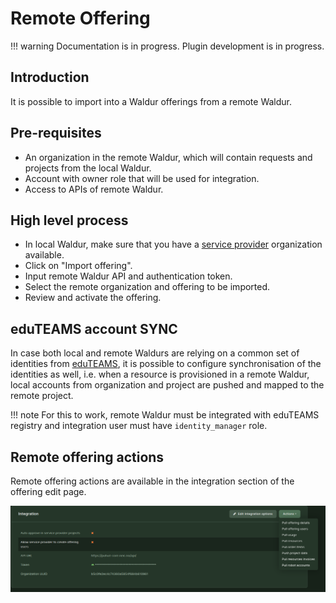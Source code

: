 # Remote Offering

!!! warning
    Documentation is in progress. Plugin development is in progress.

## Introduction

It is possible to import into a Waldur offerings from a remote Waldur.

## Pre-requisites

- An organization in the remote Waldur, which will contain requests and projects from the local Waldur.
- Account with owner role that will be used for integration.
- Access to APIs of remote Waldur.

## High level process

- In local Waldur, make sure that you have a [service provider](/docs/user-guide/adding-an-offering.md) organization available.
- Click on "Import offering".
- Input remote Waldur API and authentication token.
- Select the remote organization and offering to be imported.
- Review and activate the offering.

## eduTEAMS account SYNC

In case both local and remote Waldurs are relying on a common set of identities
from [eduTEAMS](../identities/eduTEAMS.md), it is possible to configure synchronisation of the identities as well,
i.e. when a resource is provisioned in a remote Waldur, local accounts from organization and project are pushed and
mapped to the remote project.

!!! note
    For this to work, remote Waldur must be integrated with eduTEAMS registry and integration user must have
    `identity_manager` role.

## Remote offering actions

Remote offering actions are available in the integration section of the offering edit page.

[![Remote Offering Actions](img/remote-offering-actions.png)](img/remote-offering-actions.png)
